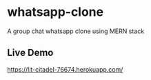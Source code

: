 # whatsapp-clone
A group chat whatsapp clone using MERN stack

## Live Demo
https://lit-citadel-76674.herokuapp.com/
